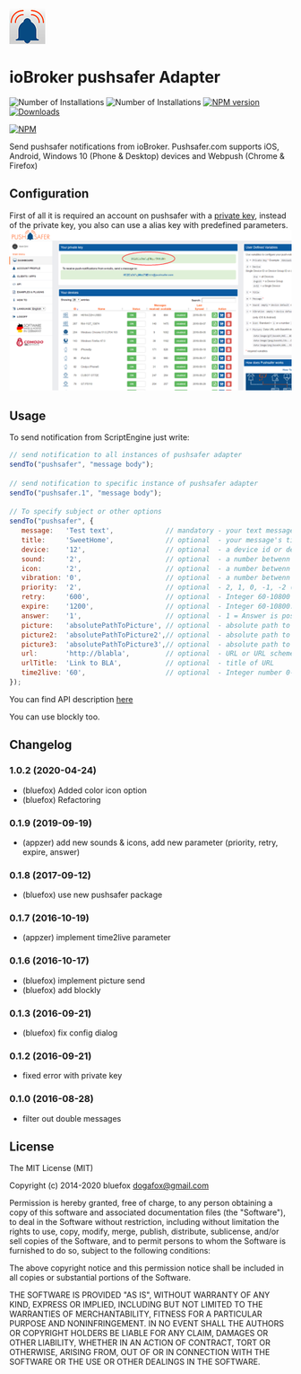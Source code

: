 ![Logo](admin/pushsafer.png)
# ioBroker pushsafer Adapter

![Number of Installations](http://iobroker.live/badges/pushsafer-installed.svg) ![Number of Installations](http://iobroker.live/badges/pushsafer-stable.svg) [![NPM version](http://img.shields.io/npm/v/iobroker.pushsafer.svg)](https://www.npmjs.com/package/iobroker.pushsafer)
[![Downloads](https://img.shields.io/npm/dm/iobroker.pushsafer.svg)](https://www.npmjs.com/package/iobroker.pushsafer)

[![NPM](https://nodei.co/npm/iobroker.pushsafer.png?downloads=true)](https://nodei.co/npm/iobroker.pushsafer/)


Send pushsafer notifications from ioBroker.
Pushsafer.com supports iOS, Android, Windows 10 (Phone & Desktop) devices and Webpush (Chrome & Firefox)

## Configuration
First of all it is required an account on pushsafer with a [private key](https://www.pushsafer.com/), instead of the private key, you also can use a alias key with predefined parameters.
![Pushsafer configuration](img/Screen0.png)

## Usage
To send notification from ScriptEngine just write: 

```javascript
// send notification to all instances of pushsafer adapter
sendTo("pushsafer", "message body");

// send notification to specific instance of pushsafer adapter
sendTo("pushsafer.1", "message body");

// To specify subject or other options
sendTo("pushsafer", {
   message:   'Test text',             // mandatory - your text message
   title:     'SweetHome',             // optional  - your message's title, otherwise your app's name is used
   device:    '12',                    // optional  - a device id or device group id (empty or a = all devices)
   sound:     '2',                     // optional  - a number betwenn 0-60 (see pushsafers API description)
   icon:      '2',                     // optional  - a number betwenn 1-177 (see pushsafers API description)
   vibration: '0',                     // optional  - a number betwenn 0-3 (see pushsafers API description)
   priority:  '2',                     // optional  - 2, 1, 0, -1, -2 (see pushsafers API description)
   retry:     '600',                   // optional  - Integer 60-10800 (60s steps): Time in seconds, after a message shuld resend (see pushsafers API description)
   expire:    '1200',                  // optional  - Integer 60-10800: Time in seconds, after the retry/resend should stop. (see pushsafers API description)
   answer:    '1',                     // optional  - 1 = Answer is possible, 0 = Answer is not possible. (see pushsafers API description)
   picture:   'absolutePathToPicture', // optional  - absolute path to picture or base64 coded image URL
   picture2:  'absolutePathToPicture2',// optional  - absolute path to picture or base64 coded image URL
   picture3:  'absolutePathToPicture3',// optional  - absolute path to picture or base64 coded image URL   
   url:       'http://blabla',         // optional  - URL or URL scheme, https://www.pushsafer.com/en/url_schemes
   urlTitle:  'Link to BLA',           // optional  - title of URL
   time2live: '60',                    // optional  - Integer number 0-43200: Time in minutes, after which message automatically gets purged.
});
```

You can find API description [here](https://www.pushsafer.com/en/pushapi)

You can use blockly too.

## Changelog
### 1.0.2 (2020-04-24)
* (bluefox) Added color icon option
* (bluefox) Refactoring

### 0.1.9 (2019-09-19)
* (appzer) add new sounds & icons, add new parameter (priority, retry, expire, answer)

### 0.1.8 (2017-09-12)
* (bluefox) use new pushsafer package

### 0.1.7 (2016-10-19)
* (appzer) implement time2live parameter

### 0.1.6 (2016-10-17)
* (bluefox) implement picture send
* (bluefox) add blockly

### 0.1.3 (2016-09-21)
* (bluefox) fix config dialog

### 0.1.2 (2016-09-21)
* fixed error with private key

### 0.1.0 (2016-08-28)
* filter out double messages

## License

The MIT License (MIT)

Copyright (c) 2014-2020 bluefox <dogafox@gmail.com>

Permission is hereby granted, free of charge, to any person obtaining a copy
of this software and associated documentation files (the "Software"), to deal
in the Software without restriction, including without limitation the rights
to use, copy, modify, merge, publish, distribute, sublicense, and/or sell
copies of the Software, and to permit persons to whom the Software is
furnished to do so, subject to the following conditions:

The above copyright notice and this permission notice shall be included in
all copies or substantial portions of the Software.

THE SOFTWARE IS PROVIDED "AS IS", WITHOUT WARRANTY OF ANY KIND, EXPRESS OR
IMPLIED, INCLUDING BUT NOT LIMITED TO THE WARRANTIES OF MERCHANTABILITY,
FITNESS FOR A PARTICULAR PURPOSE AND NONINFRINGEMENT. IN NO EVENT SHALL THE
AUTHORS OR COPYRIGHT HOLDERS BE LIABLE FOR ANY CLAIM, DAMAGES OR OTHER
LIABILITY, WHETHER IN AN ACTION OF CONTRACT, TORT OR OTHERWISE, ARISING FROM,
OUT OF OR IN CONNECTION WITH THE SOFTWARE OR THE USE OR OTHER DEALINGS IN
THE SOFTWARE.
